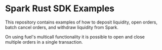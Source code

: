 # Spark Rust SDK Examples

This repository contains examples of how to deposit liquidity, open orders, batch cancel orders, and withdraw liquidity from Spark. 

On using fuel's multicall functionality it is possible to open and close multiple orders in a single transaction.



